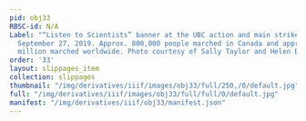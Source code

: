 ```yaml
---
pid: obj33
RBSC-id: N/A
Label: "“Listen to Scientists” banner at the UBC action and main strike at City Hall,
  September 27, 2019. Approx. 800,000 people marched in Canada and approximately 7
  million marched worldwide. Photo courtesy of Sally Taylor and Helen Brown, UBC Library."
order: '33'
layout: slippages_item
collection: slippages
thumbnail: "/img/derivatives/iiif/images/obj33/full/250,/0/default.jpg"
full: "/img/derivatives/iiif/images/obj33/full/full/0/default.jpg"
manifest: "/img/derivatives/iiif/obj33/manifest.json"
---
```

